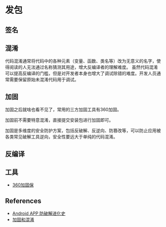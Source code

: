 # 发包

## 签名

## 混淆

代码混淆通常将代码中的各种元素（变量、函数、类名等）改为无意义的名字，使得阅读的人无法通过名称猜测其用途，增大反编译者的理解难度。
虽然代码混淆可以提高反编译的门槛，但是对开发者本身也增大了调试除错的难度。开发人员通常需要保留原始未混淆代码用于调试。

## 加固

加固之后就啥也看不见了，常用的三方加固工具有360加固。

加固前不需要特意混淆，直接提交安装包进行加固即可。

加固是多维度的安全防护方案，包括反破解、反逆向、防篡改等，可以防止应用被各类常见破解工具逆向，安全性要远大于单纯的代码混淆。

## 反编译

## 工具

* [360加固保](http://jiagu.360.cn/)

## References

* [Android APP 防破解进化史](http://jiagu.360.cn/1101141392.php?dtid=1101141786&did=1101262105)
* [加固和混淆](https://www.qcloud.com/document/product/283/4103)
